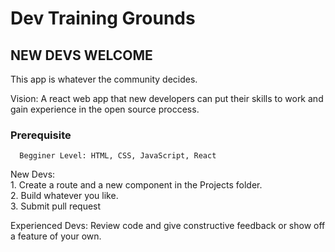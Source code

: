 # Dev Training Grounds

## NEW DEVS WELCOME

This app is whatever the community decides. 

Vision: A react web app that new developers can put their skills to work and gain experience in the open source proccess. 


### Prerequisite <br>
      Begginer Level: HTML, CSS, JavaScript, React

New Devs: <br> 
      1. Create a route and a new component in the Projects folder. <br> 
      2. Build whatever you like. <br> 
      3. Submit pull request <br> 
      
Experienced Devs: Review code and give constructive feedback or show off a feature of your own.
